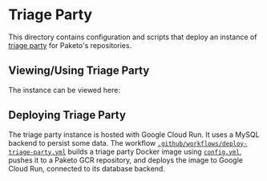 # Triage Party

This directory contains configuration and scripts that deploy an instance of
[triage party](https://github.com/google/triage-party) for Paketo's
repositories.

## Viewing/Using Triage Party
The instance can be viewed here: <URL>

## Deploying Triage Party

The triage party instance is hosted with Google Cloud Run. It uses a MySQL
backend to persist some data. The workflow
[`.github/workflows/deploy-triage-party.yml`](../.github/workflows/deploy-triage-party.yml)
builds a triage party Docker image using [`config.yml`](./config.yml), pushes
it to a Paketo GCR repository, and deploys the image to Google Cloud Run,
connected to its database backend.
